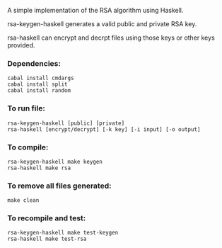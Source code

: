 A simple implementation of the RSA algorithm using Haskell.

rsa-keygen-haskell generates a valid public and private RSA key.

rsa-haskell can encrypt and decrpt files using those keys or other keys provided.

### Dependencies:
    cabal install cmdargs
    cabal install split
    cabal install random
### To run file:
    rsa-keygen-haskell [public] [private]
    rsa-haskell [encrypt/decrypt] [-k key] [-i input] [-o output]
### To compile:
    rsa-keygen-haskell make keygen
    rsa-haskell make rsa
### To remove all files generated:
    make clean
### To recompile and test:
    rsa-keygen-haskell make test-keygen
    rsa-haskell make test-rsa
